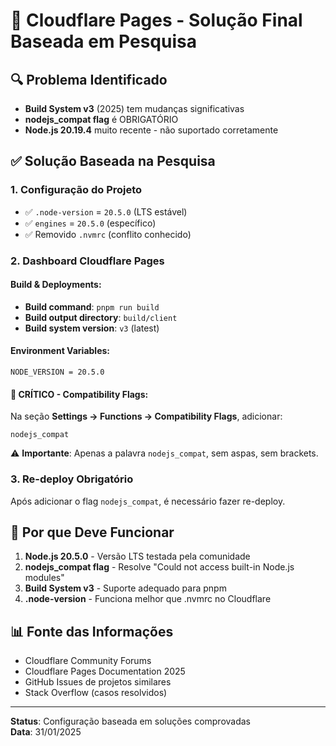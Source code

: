 # 🚀 Cloudflare Pages - Solução Final Baseada em Pesquisa

## 🔍 Problema Identificado
- **Build System v3** (2025) tem mudanças significativas
- **nodejs_compat flag** é OBRIGATÓRIO
- **Node.js 20.19.4** muito recente - não suportado corretamente

## ✅ Solução Baseada na Pesquisa

### 1. Configuração do Projeto
- ✅ `.node-version` = `20.5.0` (LTS estável)
- ✅ `engines` = `20.5.0` (específico)
- ✅ Removido `.nvmrc` (conflito conhecido)

### 2. Dashboard Cloudflare Pages

#### Build & Deployments:
- **Build command**: `pnpm run build`
- **Build output directory**: `build/client`
- **Build system version**: `v3` (latest)

#### Environment Variables:
```
NODE_VERSION = 20.5.0
```

#### **🚨 CRÍTICO - Compatibility Flags:**
Na seção **Settings → Functions → Compatibility Flags**, adicionar:
```
nodejs_compat
```
⚠️ **Importante**: Apenas a palavra `nodejs_compat`, sem aspas, sem brackets.

### 3. Re-deploy Obrigatório
Após adicionar o flag `nodejs_compat`, é necessário fazer re-deploy.

## 🎯 Por que Deve Funcionar

1. **Node.js 20.5.0** - Versão LTS testada pela comunidade
2. **nodejs_compat flag** - Resolve "Could not access built-in Node.js modules"
3. **Build System v3** - Suporte adequado para pnpm
4. **.node-version** - Funciona melhor que .nvmrc no Cloudflare

## 📊 Fonte das Informações
- Cloudflare Community Forums
- Cloudflare Pages Documentation 2025
- GitHub Issues de projetos similares
- Stack Overflow (casos resolvidos)

---

**Status**: Configuração baseada em soluções comprovadas  
**Data**: 31/01/2025